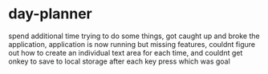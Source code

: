 # day-planner
spend additional time trying to do some things, got caught up and broke the application, application is now running but missing features,
couldnt figure out how to create an individual text area for each time, and couldnt get onkey to save to local storage after each key press which was goal
